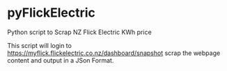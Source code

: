 # pyFlickElectric
Python script to Scrap NZ Flick Electric KWh price

This script will login to https://myflick.flickelectric.co.nz/dashboard/snapshot
scrap the webpage content and output in a JSon Format.

